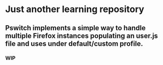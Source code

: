 # Just another learning repository
## Pswitch implements a simple way to handle multiple Firefox instances populating an user.js file and uses under default/custom profile.

### WIP